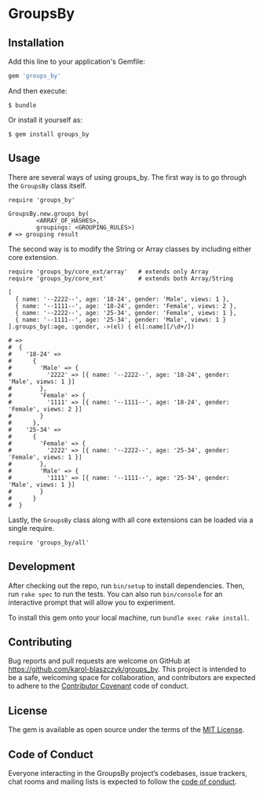 # GroupsBy

## Installation

Add this line to your application's Gemfile:

```ruby
gem 'groups_by'
```

And then execute:

    $ bundle

Or install it yourself as:

    $ gem install groups_by

## Usage

There are several ways of using groups_by.  The first way is to go through the
`GroupsBy` class itself.

    require 'groups_by'

    GroupsBy.new.groups_by(
            <ARRAY_OF_HASHES>,
            groupings: <GROUPING_RULES>)
    # => grouping result

The second way is to modify the String or Array classes by including either
core extension.

    require 'groups_by/core_ext/array'   # extends only Array
    require 'groups_by/core_ext'         # extends both Array/String

    [
      { name: '--2222--', age: '18-24', gender: 'Male', views: 1 },
      { name: '--1111--', age: '18-24', gender: 'Female', views: 2 },
      { name: '--2222--', age: '25-34', gender: 'Female', views: 1 },
      { name: '--1111--', age: '25-34', gender: 'Male', views: 1 }
    ].groups_by(:age, :gender, ->(el) { el[:name][/\d+/])

    # =>
    #  {
    #    '18-24' =>
    #      {
    #        'Male' => {
    #          '2222' => [{ name: '--2222--', age: '18-24', gender: 'Male', views: 1 }]
    #        },
    #        'Female' => {
    #          '1111' => [{ name: '--1111--', age: '18-24', gender: 'Female', views: 2 }]
    #        }
    #      },
    #    '25-34' =>
    #      {
    #        'Female' => {
    #          '2222' => [{ name: '--2222--', age: '25-34', gender: 'Female', views: 1 }]
    #        },
    #        'Male' => {
    #          '1111' => [{ name: '--1111--', age: '25-34', gender: 'Male', views: 1 }]
    #        }
    #      }
    #  }

Lastly, the `GroupsBy` class along with all core extensions can be loaded via
a single require.

    require 'groups_by/all'

## Development

After checking out the repo, run `bin/setup` to install dependencies. Then, run `rake spec` to run the tests. You can also run `bin/console` for an interactive prompt that will allow you to experiment.

To install this gem onto your local machine, run `bundle exec rake install`.

## Contributing

Bug reports and pull requests are welcome on GitHub at https://github.com/karol-blaszczyk/groups_by. This project is intended to be a safe, welcoming space for collaboration, and contributors are expected to adhere to the [Contributor Covenant](http://contributor-covenant.org) code of conduct.

## License

The gem is available as open source under the terms of the [MIT License](http://opensource.org/licenses/MIT).

## Code of Conduct

Everyone interacting in the GroupsBy project’s codebases, issue trackers, chat rooms and mailing lists is expected to follow the [code of conduct](https://github.com/[USERNAME]/groups_by/blob/master/CODE_OF_CONDUCT.md).
